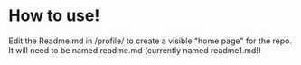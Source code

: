 # How to use!

Edit the Readme.md in /profile/ to create a visible "home page" for the repo.  It will need to be named readme.md (currently named readme1.md!)
